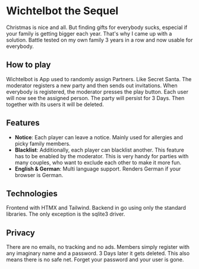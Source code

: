 # Wichtelbot the Sequel

Christmas is nice and all. But finding gifts for everybody sucks, especial if your family is getting bigger each year.
That's why I came up with a solution. Battle tested on my own family 3 years in a row and now usable for everybody.

## How to play
Wichtelbot is App used to randomly assign Partners. Like Secret Santa.
The moderator registers a new party and then sends out invitations. When everybody is registered, the moderator presses the play button.
Each user will now see the assigned person. The party will persist for 3 Days. Then together with its users it will be deleted.

## Features
- <b>Notice</b>: Each player can leave a notice. Mainly used for allergies and picky family members.
- <b>Blacklist</b>: Additionally, each player can blacklist another. This feature has to be enabled by the moderator. This is very handy for parties with many couples, who want to exclude each other to make it more fun.
- <b>English & German</b>: Multi language support. Renders German if your browser is German.

## Technologies
Frontend with HTMX and Tailwind. Backend in go using only the standard libraries. The only exception is the sqlite3 driver.

## Privacy
There are no emails, no tracking and no ads. Members simply register with any imaginary name and a password. 3 Days later it gets deleted.
This also means there is no safe net. Forget your password and your user is gone.
